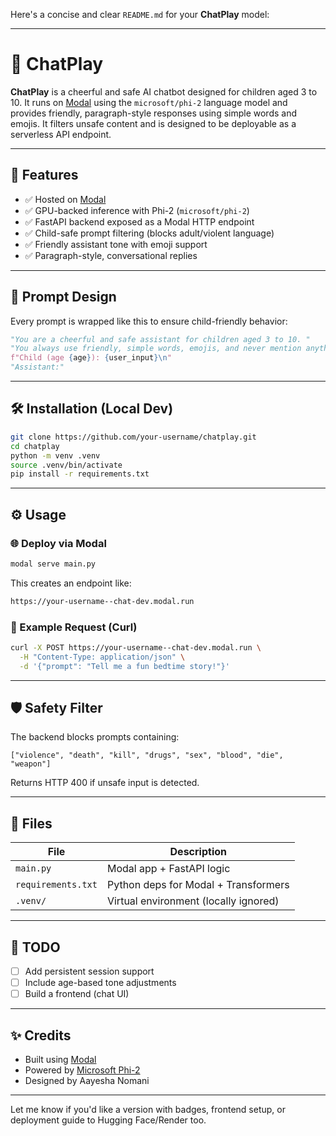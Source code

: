 Here's a concise and clear `README.md` for your **ChatPlay** model:

---

# 🎈 ChatPlay

**ChatPlay** is a cheerful and safe AI chatbot designed for children aged 3 to 10. It runs on [Modal](https://modal.com/) using the `microsoft/phi-2` language model and provides friendly, paragraph-style responses using simple words and emojis. It filters unsafe content and is designed to be deployable as a serverless API endpoint.

---

## 🚀 Features

* ✅ Hosted on [Modal](https://modal.com/)
* ✅ GPU-backed inference with Phi-2 (`microsoft/phi-2`)
* ✅ FastAPI backend exposed as a Modal HTTP endpoint
* ✅ Child-safe prompt filtering (blocks adult/violent language)
* ✅ Friendly assistant tone with emoji support
* ✅ Paragraph-style, conversational replies

---

## 🧠 Prompt Design

Every prompt is wrapped like this to ensure child-friendly behavior:

```python
"You are a cheerful and safe assistant for children aged 3 to 10. "
"You always use friendly, simple words, emojis, and never mention anything scary, violent, or adult. "
f"Child (age {age}): {user_input}\n"
"Assistant:"
```

---

## 🛠️ Installation (Local Dev)

```bash
git clone https://github.com/your-username/chatplay.git
cd chatplay
python -m venv .venv
source .venv/bin/activate
pip install -r requirements.txt
```

---

## ⚙️ Usage

### 🌐 Deploy via Modal

```bash
modal serve main.py
```

This creates an endpoint like:

```bash
https://your-username--chat-dev.modal.run
```

### 🔁 Example Request (Curl)

```bash
curl -X POST https://your-username--chat-dev.modal.run \
  -H "Content-Type: application/json" \
  -d '{"prompt": "Tell me a fun bedtime story!"}'
```

---

## 🛡️ Safety Filter

The backend blocks prompts containing:

```
["violence", "death", "kill", "drugs", "sex", "blood", "die", "weapon"]
```

Returns HTTP 400 if unsafe input is detected.

---

## 📁 Files

| File               | Description                           |
| ------------------ | ------------------------------------- |
| `main.py`          | Modal app + FastAPI logic             |
| `requirements.txt` | Python deps for Modal + Transformers  |
| `.venv/`           | Virtual environment (locally ignored) |

---

## 🧩 TODO

* [ ] Add persistent session support
* [ ] Include age-based tone adjustments
* [ ] Build a frontend (chat UI)

---

## ✨ Credits

* Built using [Modal](https://modal.com/)
* Powered by [Microsoft Phi-2](https://huggingface.co/microsoft/phi-2)
* Designed by Aayesha Nomani

---

Let me know if you'd like a version with badges, frontend setup, or deployment guide to Hugging Face/Render too.
